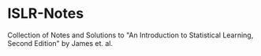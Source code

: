 # ISLR-Notes
Collection of Notes and Solutions to "An Introduction to Statistical Learning, Second Edition" by James et. al.
